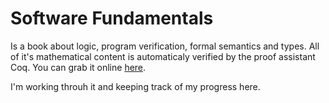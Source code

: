 # Software Fundamentals

Is a book about logic, program verification, formal semantics and types.
All of it's mathematical content is automaticaly verified by the proof
assistant Coq. You can grab it online
[here](http://cis.upenn.edu/~bcpierce/sf/).

I'm working throuh it and keeping track of my progress here.

